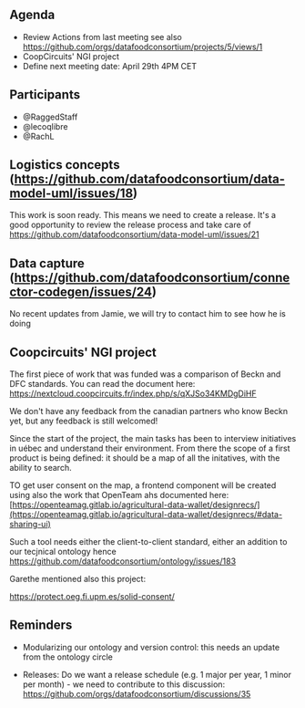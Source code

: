 ## Agenda

- Review Actions from last meeting see also https://github.com/orgs/datafoodconsortium/projects/5/views/1
- CoopCircuits' NGI project
- Define next meeting date: April 29th 4PM CET

## Participants

- @RaggedStaff
- @lecoqlibre
- @RachL

## Logistics concepts (https://github.com/datafoodconsortium/data-model-uml/issues/18)

This work is soon ready. This means we need to create a release. It's a good opportunity to review the release process and take care of https://github.com/datafoodconsortium/data-model-uml/issues/21

## Data capture (https://github.com/datafoodconsortium/connector-codegen/issues/24)

No recent updates from Jamie, we will try to contact him to see how he is doing

## Coopcircuits' NGI project

The first piece of work that was funded was a comparison of Beckn and DFC standards. You can read the document here: https://nextcloud.coopcircuits.fr/index.php/s/qXJSo34KMDgDiHF

We don't have any feedback from the canadian partners who know Beckn yet, but any feedback is still welcomed!

Since the start of the project, the main tasks has been to interview initiatives in uébec and understand their environment. From there the scope of a first product is being defined: it should be a map of all the initatives, with the ability to search.

TO get user consent on the map, a frontend component will be created using also the work that OpenTeam ahs documented here: [https://openteamag.gitlab.io/agricultural-data-wallet/designrecs/](https://openteamag.gitlab.io/agricultural-data-wallet/designrecs/#data-sharing-ui)

Such a tool needs either the client-to-client standard, either an addition to our tecjnical ontology hence https://github.com/datafoodconsortium/ontology/issues/183

Garethe mentioned also this project:

https://protect.oeg.fi.upm.es/solid-consent/

## Reminders

- Modularizing our ontology and version control: this needs an update from the ontology circle

- Releases: Do we want a release schedule (e.g. 1 major per year, 1 minor per month) - we need to contribute to this discussion: https://github.com/orgs/datafoodconsortium/discussions/35
